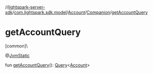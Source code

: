 //[lightspark-server-sdk](../../../../index.md)/[com.lightspark.sdk.model](../../index.md)/[Account](../index.md)/[Companion](index.md)/[getAccountQuery](get-account-query.md)

# getAccountQuery

[common]\

@[JvmStatic](https://kotlinlang.org/api/latest/jvm/stdlib/kotlin.jvm/-jvm-static/index.html)

fun [getAccountQuery](get-account-query.md)(): [Query](../../../com.lightspark.sdk.requester/-query/index.md)&lt;[Account](../index.md)&gt;
